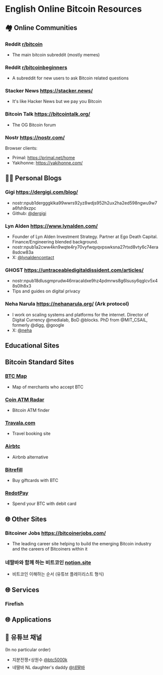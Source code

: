 # English Online Bitcoin Resources

## 🏘️ Online Communities
### Reddit [r/bitcoin](https://www.reddit.com/r/bitcoin)
- The main bitcoin subreddit (mostly memes)
### Reddit [r/bitcoinbeginners](https://www.reddit.com/r/BitcoinBeginners/)
- A subreddit for new users to ask Bitcoin related questions
### Stacker News https://stacker.news/
- It's like Hacker News but we pay you Bitcoin
### Bitcoin Talk https://bitcointalk.org/
- The OG Bitcoin forum
### Nostr https://nostr.com/
Browser clients:
- Primal: https://primal.net/home
- Yakihonne: https://yakihonne.com/

## 👨‍🔧 Personal Blogs
### Gigi https://dergigi.com/blog/
- nostr:npub1dergggklka99wwrs92yz8wdjs952h2ux2ha2ed598ngwu9w7a6fsh9xzpc
- Github: [@dergigi](https://github.com/dergigi)

### Lyn Alden https://www.lynalden.com/
- Founder of Lyn Alden Investment Strategy. Partner at Ego Death Capital. Finance/Engineering blended background.
- nostr:npub1a2cww4kn9wqte4ry70vyfwqyqvpswksna27rtxd8vty6c74era8sdcw83a
- X: [@lynaldencontact](https://x.com/lynaldencontact)

### GHOST https://untraceabledigitaldissident.com/articles/
- nostr:npub18dlusgmprudw46nracaldxe9hz4pdmrws8g6lsusy6qglcv5x48s0lh8x3
- Tips and guides on digital privacy

### Neha Narula https://nehanarula.org/ (Ark protocol)
- I work on scaling systems and platforms for the internet. Director of Digital Currency @medialab, BoD @blocks. PhD from @MIT_CSAIL, formerly @digg, @google
- X: [@neha](https://x.com/neha)

## Educational Sites

## Bitcoin Standard Sites
### [BTC Map](https://btcmap.org/)
- Map of merchants who accept BTC

### [Coin ATM Radar](https://coinatmradar.com/)
- Bitcoin ATM finder

### [Travala.com](https://travala.com/payment/bitcoin-btc)
- Travel booking site

### [Airbtc](https://airbtc.online/)
- Airbnb alternative

### [Bitrefill](https://www.bitrefill.com/kr/en/)
- Buy giftcards with BTC

### [RedotPay](https://www.redotpay.com/)
- Spend your BTC with debit card

## 🌐 Other Sites
### Bitcoiner Jobs https://bitcoinerjobs.com/
- The leading career site helping to build the emerging Bitcoin industry and the careers of Bitcoiners within it

### 네딸바와 함께 하는 비트코인 [notion.site](https://righteous-route-5d3.notion.site/1cdc206ac58f8010b45ad550d5686a08)
- 비트코인 이해하는 순서 (유튜브 플레이리스트 형식)

## 🌐 Services
### Firefish
### 

## 🌐 Applications

## 🎦 유튜브 채널
(In no particular order)

- 지분전쟁⚡️상원수 [@btc5000k](https://www.youtube.com/@btc5000k)
- 네딸바 NL daughter's daddy [@네딸바](https://www.youtube.com/@네딸바)

